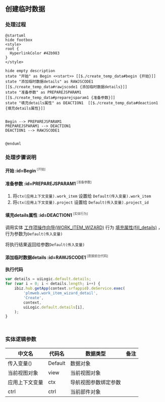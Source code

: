 ## 创建临时数据 <!-- {docsify-ignore-all} -->

   

### 处理过程

```plantuml
@startuml
hide footbox
<style>
root {
  HyperlinkColor #42b983
}
</style>

hide empty description
state "开始" as Begin <<start>> [[$./create_temp_data#begin {开始}]]
state "添加临时数据details" as RAWJSCODE1  [[$./create_temp_data#rawjscode1 {添加临时数据details}]]
state "准备参数" as PREPAREJSPARAM1  [[$./create_temp_data#preparejsparam1 {准备参数}]]
state "填充details属性" as DEACTION1  [[$./create_temp_data#deaction1 {填充details属性}]]


Begin --> PREPAREJSPARAM1
PREPAREJSPARAM1 --> DEACTION1
DEACTION1 --> RAWJSCODE1


@enduml
```


### 处理步骤说明

#### 开始 :id=Begin<sup class="footnote-symbol"> <font color=gray size=1>[开始]</font></sup>




#### 准备参数 :id=PREPAREJSPARAM1<sup class="footnote-symbol"> <font color=gray size=1>[准备参数]</font></sup>



1. 将`ctx(应用上下文变量).work_item` 设置给  `Default(传入变量).work_item`
2. 将`ctx(应用上下文变量).project` 设置给  `Default(传入变量).project_id`

#### 填充details属性 :id=DEACTION1<sup class="footnote-symbol"> <font color=gray size=1>[实体行为]</font></sup>



调用实体 [工作项操作向导(WORK_ITEM_WIZARD)](module/ProjMgmt/work_item_wizard.md) 行为 [填充属性(fill_details)](module/ProjMgmt/work_item_wizard#行为) ，行为参数为`Default(传入变量)`

将执行结果返回给参数`Default(传入变量)`

#### 添加临时数据details :id=RAWJSCODE1<sup class="footnote-symbol"> <font color=gray size=1>[直接前台代码]</font></sup>



<p class="panel-title"><b>执行代码</b></p>

```javascript
var details = uiLogic.default.details;
for (var i = 0; i < details.length; i++) {
    ibiz.hub.getApp(context.srfappid).deService.exec(
        'plmweb.work_item_wizard_detail',
        'Create',
        context,
        uiLogic.default.details[i],
    );
}




```



### 实体逻辑参数

|    中文名   |    代码名    |  数据类型      |备注 |
| --------| --------| --------  | --------   |
|传入变量(<i class="fa fa-check"/></i>)|Default|数据对象||
|当前视图对象|view|当前视图对象||
|应用上下文变量|ctx|导航视图参数绑定参数||
|ctrl|ctrl|当前部件对象||
